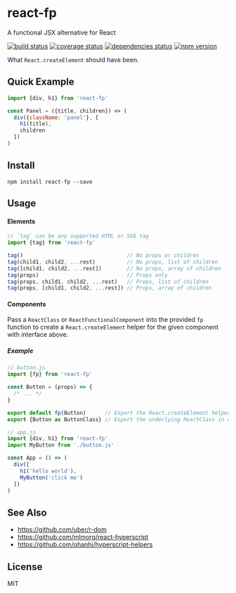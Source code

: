 # react-fp
A functional JSX alternative for React

[![build status][build-badge]][build-href]
[![coverage status][coverage-badge]][coverage-href]
[![dependencies status][deps-badge]][deps-href]
[![npm version][npm-badge]][npm-href]

What `React.createElement` should have been.

## Quick Example
```javascript
import {div, h1} from 'react-fp'

const Panel = ({title, children}) => (
  div({className: 'panel'}, [
    h1(title),
    children
  ])
)
```

## Install
```
npm install react-fp --save
```

## Usage

#### Elements
```javascript
// `tag` can be any supported HTML or SVG tag
import {tag} from 'react-fp'

tag()                                 // No props or children
tag(child1, child2, ...rest)          // No props, list of children
tag([child1, child2, ...rest])        // No props, array of children
tag(props)                            // Props only
tag(props, child1, child2, ...rest)   // Props, list of children
tag(props, [child1, child2, ...rest]) // Props, array of children
```

#### Components
Pass a `ReactClass` or `ReactFunctionalComponent` into the provided `fp` function to create a `React.createElement` helper for the given component with interface above.

##### Example

```js
// button.js
import {fp} from 'react-fp'

const Button = (props) => {
  /* ... */
}

export default fp(Button)      // Export the React.createElement helper as default
export {Button as ButtonClass} // Export the underlying ReactClass in case it is needed (optional)
```

```js
// app.js
import {div, h1} from 'react-fp'
import MyButton from './button.js'

const App = () => (
  div([
    h1('hello world'),
    MyButton('click me')
  ])
)
```

## See Also
* https://github.com/uber/r-dom
* https://github.com/mlmorg/react-hyperscript
* https://github.com/ohanhi/hyperscript-helpers

## License
MIT

[build-badge]: https://travis-ci.org/rtsao/react-fp.svg?branch=master
[build-href]: https://travis-ci.org/rtsao/react-fp
[coverage-badge]: https://coveralls.io/repos/rtsao/react-fp/badge.svg?branch=master&service=github
[coverage-href]: https://coveralls.io/github/rtsao/react-fp?branch=master
[deps-badge]: https://img.shields.io/badge/dependencies-none-brightgreen.svg
[deps-href]: https://david-dm.org/rtsao/react-fp
[npm-badge]: https://badge.fury.io/js/react-fp.svg
[npm-href]: https://www.npmjs.com/package/react-fp
